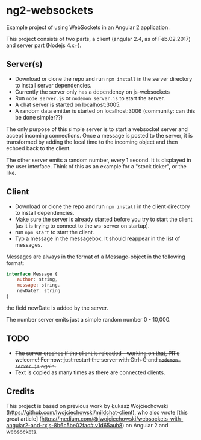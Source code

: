 # ng2-websockets
Example project of using WebSockets in an Angular 2 application.

This project consists of two parts, a client (angular 2.4, as of Feb.02.2017) and server part (Nodejs 4.x+).

## Server(s)
- Download or clone the repo and run `npm install` in the server directory to install server dependencies.
- Currently the server only has a dependency on js-websockets
- Run `node server.js` or `nodemon server.js` to start the server.
- A chat server is started on localhost:3005.
- A random data emitter is started on localhost:3006 (community: can this be done simpler??)

The only purpose of this simple server is to start a websocket server and accept incoming connections. Once a message is posted to the server, it is transformed by adding the local time to the incoming object and then echoed back to the client.

The other server emits a random number, every 1 second. It is displayed in the user interface. Think of this as an example for a "stock ticker", or the like. 

## Client
- Download or clone the repo and run `npm install` in the client directory to install dependencies.
- Make sure the server is already started before you try to start the client (as it is trying to connect to the ws-server on startup).
- run `npm start` to start the client.
- Typ a message in the messagebox. It should reappear in the list of messages.

Messages are always in the format of a Message-object in the following format:
```javascript
interface Message {
	author: string,
	message: string,
	newDate?: string
}
```

the field newDate is added by the server.

The number server emits just a simple random number 0 - 10,000.

## TODO
- ~~The server crashes if the client is reloaded - working on that, PR's welcome! For now: just restart the server with Ctrl+C and `nodemon server.js` again.~~
- Text is copied as many times as there are connected clients. 

## Credits
This project is based on previous work by Łukasz Wojciechowski (https://github.com/lwojciechowski/mildchat-client), who also wrote [this great article] (https://medium.com/@lwojciechowski/websockets-with-angular2-and-rxjs-8b6c5be02fac#.v1d65auh8)  on Angular 2 and websockets.